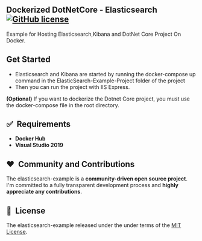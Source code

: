 

## Dockerized DotNetCore - Elasticsearch [![GitHub license](https://img.shields.io/github/license/berkayalcin/elasticsearch-example.svg)](LICENSE) 

Example for Hosting Elasticsearch,Kibana and DotNet Core Project On Docker.


## Get Started

 - Elasticsearch and Kibana are started by running the docker-compose up
   command in the ElasticSearch-Example-Project folder of the project
- Then you can run the project with IIS Express.

**(Optional)** If you want to dockerize the Dotnet Core project, you must use the docker-compose file in the root directory.

## ✅&nbsp; Requirements

 - **Docker Hub**
 - **Visual Studio 2019**


## ❤️&nbsp; Community and Contributions

The elasticsearch-example is a **community-driven open source project**. I'm committed to a fully transparent development process and **highly appreciate any contributions**. 

## 📘&nbsp; License
The elasticsearch-example released under the under terms of the [MIT License](LICENSE).
